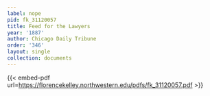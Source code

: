 ```yaml
---
label: nope
pid: fk_31120057
title: Feed for the Lawyers
year: '1887'
author: Chicago Daily Tribune
order: '346'
layout: single
collection: documents
---
```



{{< embed-pdf url=https://florencekelley.northwestern.edu/pdfs/fk_31120057.pdf >}}